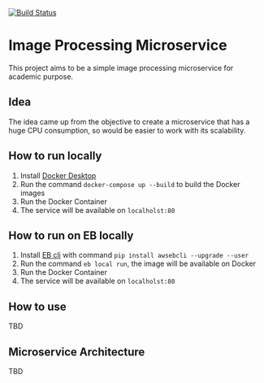[![Build Status](https://travis-ci.com/augustoaccorsi/microservices.svg?branch=main)](https://travis-ci.com/augustoaccorsi/microservices)

# Image Processing Microservice
This project aims to be a simple image processing microservice for academic purpose.

## Idea
The idea came up from the objective to create a microservice that has a huge CPU consumption, so would be easier to work with its scalability.

## How to run locally
  1. Install [Docker Desktop](https://docs.docker.com/get-docker/)
  2. Run the command ```docker-compose up --build``` to build the Docker images
  3. Run the Docker Container
  4. The service will be available on ```localholst:80```

## How to run on EB locally
  1. Install [EB cli](https://docs.aws.amazon.com/elasticbeanstalk/latest/dg/eb-cli3-install-advanced.html) with command ```pip install awsebcli --upgrade --user```
  2. Run the command ```eb local run```, the image will be available on Docker
  3. Run the Docker Container
  4. The service will be available on ```localholst:80```

## How to use
TBD

## Microservice Architecture
TBD
